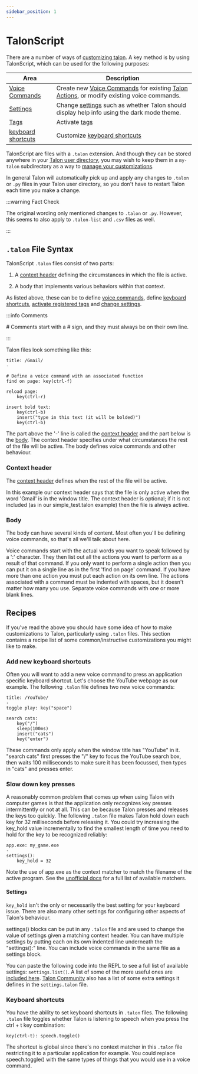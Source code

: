```yaml
---
sidebar_position: 1
---
```


# TalonScript

There are a number of ways of [customizing talon](../overview.md). A key method is by using TalonScript, which can be used for the following purposes:

| Area                                                                 | Description                                                                                                                                                                                         |
| -------------------------------------------------------------------- | --------------------------------------------------------------------------------------------------------------------------------------------------------------------------------------------------- |
| [Voice Commands](/docs/Resource%20Hub/terminology.md#voice-commands) | Create new [Voice Commands](/docs/Resource%20Hub/terminology.md#voice-commands) for existing [Talon Actions](/docs/Resource%20Hub/terminology.md#talon-actions), or modify existing voice commands. |
| [Settings](../settings.md)                                           | Change [settings](../settings.md) such as whether Talon should display help info using the dark mode theme.                                                                                         |
| [Tags](tag-activation.md)                                            | Activate [tags](tag-activation.md)                                                                                                                                                                  |
| [keyboard shortcuts](customize-kbd-shortcut.md)                      | Customize [keyboard shortcuts](customize-kbd-shortcut.md)                                                                                                                                           |

TalonScript are files with a `.talon` extension. And though they can be stored anywhere in your [Talon user directory](/docs/Resource%20Hub/terminology.md#talon-user-directory),
you may wish to keep them in a `my-talon` subdirectory as a way to [manage your customizations](../managing-customizations.md).

In general Talon will automatically pick up and apply any changes to `.talon` or `.py` files in your Talon user directory, so you don't have to restart Talon each time you make a change.

:::warning Fact Check

The original wording only mentioned changes to `.talon` or `.py`.
However, this seems to also apply to `.talon-list` and `.csv` files as well.

:::

## `.talon` File Syntax

TalonScript `.talon` files consist of two parts:

1. A [context header](./context-header.md) defining the circumstances in which the file is active.

2. A body that implements various behaviors within that context. 

As listed above, these can be to define [voice commands](./voice-commands.md), define [keyboard shortcuts](./customize-kbd-shortcut.md), 
[activate registered tags](./tag-activation.md) and [change settings](../settings.md).

:::info Comments

\# Comments start with a # sign, and they must always be on their own line.

:::

Talon files look something like this:

```talon
title: /Gmail/
-

# Define a voice command with an associated function
find on page: key(ctrl-f)

reload page:
    key(ctrl-r)

insert bold text:
    key(ctrl-b)
    insert("type in this text (it will be bolded)")
    key(ctrl-b)
```

The part above the '-' line is called the [context header](./context-header.md) and the part below is the [body](#body). The context header specifies under what circumstances the rest of the file will be active. The body defines voice commands and other behaviour.

### Context header

The [context header](./context-header.md) defines when the rest of the file will be active.

In this example our context header says that the file is only active when the word 'Gmail' is in the window title. The context header is optional; if it is not included (as in our simple_test.talon example) then the file is always active.

### Body

The body can have several kinds of content. Most often you'll be defining voice commands, so that's all we'll talk about here.

Voice commands start with the actual words you want to speak followed by a ':' character. They then list out all the actions you want to perform as a result of that command. If you only want to perform a single action then you can put it on a single line as in the first 'find on page' command. If you have more than one action you must put each action on its own line. The actions associated with a command must be indented with spaces, but it doesn't matter how many you use. Separate voice commands with one or more blank lines.

## Recipes

If you've read the above you should have some idea of how to make customizations to Talon, particularly using `.talon` files. This section contains a recipe list of some common/instructive customizations you might like to make.

### Add new keyboard shortcuts

Often you will want to add a new voice command to press an application specific keyboard shortcut. Let's choose the YouTube webpage as our example. The following `.talon` file defines two new voice commands:

```talon
title: /YouTube/
-
toggle play: key("space")

search cats:
    key("/")
    sleep(100ms)
    insert("cats")
    key("enter")
```

These commands only apply when the window title has "YouTube" in it. "search cats" first presses the "/" key to focus the YouTube search box, then waits 100 milliseconds to make sure it has been focussed, then types in "cats" and presses enter.

### Slow down key presses

A reasonably common problem that comes up when using Talon with computer games is that the application only recognizes key presses intermittently or not at all. This can be because Talon presses and releases the keys too quickly. The following `.talon` file makes Talon hold down each key for 32 milliseconds before releasing it. You could try increasing the key_hold value incrementally to find the smallest length of time you need to hold for the key to be recognized reliably:

```talon
app.exe: my_game.exe
-
settings():
    key_hold = 32
```

Note the use of app.exe as the context matcher to match the filename of the active program. See the [unofficial docs](./talon-files.md#context-header) for a full list of available matchers.

#### Settings

`key_hold` isn't the only or necessarily the best setting for your keyboard issue. There are also many other settings for configuring other aspects of Talon's behaviour.

settings() blocks can be put in any `.talon` file and are used to change the value of settings given a matching context header. You can have multiple settings by putting each on its own indented line underneath the "settings():" line. You can include voice commands in the same file as a settings block.

You can paste the following code into the REPL to see a full list of available settings: `settings.list()`. A list of some of the more useful ones are [included here](../settings.md). [Talon Community](https://github.com/talonhub/community) also has a list of some extra settings it defines in the `settings.talon` file.

### Keyboard shortcuts

You have the ability to set keyboard shortcuts in `.talon` files. The following `.talon` file toggles whether Talon is listening to speech when you press the ctrl + t key combination:

    key(ctrl-t): speech.toggle()

The shortcut is global since there's no context matcher in this `.talon` file restricting it to a particular application for example. You could replace speech.toggle() with the same types of things that you would use in a voice command.
